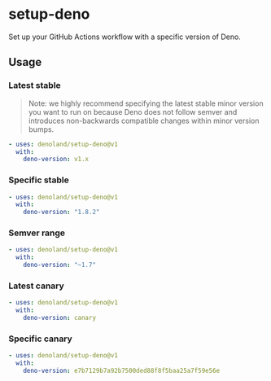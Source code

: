 # setup-deno

Set up your GitHub Actions workflow with a specific version of Deno.

## Usage

### Latest stable

> Note: we highly recommend specifying the latest stable minor version you want to run on because Deno does not follow semver and introduces non-backwards compatible changes within minor version bumps.

```yaml
- uses: denoland/setup-deno@v1
  with:
    deno-version: v1.x
```

### Specific stable

```yaml
- uses: denoland/setup-deno@v1
  with:
    deno-version: "1.8.2"
```

### Semver range

```yaml
- uses: denoland/setup-deno@v1
  with:
    deno-version: "~1.7"
```

### Latest canary

```yaml
- uses: denoland/setup-deno@v1
  with:
    deno-version: canary
```

### Specific canary

```yaml
- uses: denoland/setup-deno@v1
  with:
    deno-version: e7b7129b7a92b7500ded88f8f5baa25a7f59e56e
```
